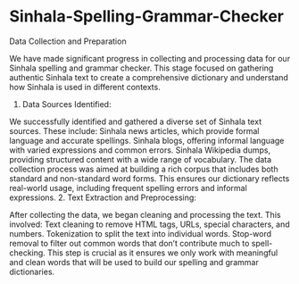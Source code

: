 # Sinhala-Spelling-Grammar-Checker

Data Collection and Preparation

We have made significant progress in collecting and processing data for our Sinhala spelling and grammar checker. This stage focused on gathering authentic Sinhala text to create a comprehensive dictionary and understand how Sinhala is used in different contexts.

1. Data Sources Identified:

We successfully identified and gathered a diverse set of Sinhala text sources. These include:
Sinhala news articles, which provide formal language and accurate spellings.
Sinhala blogs, offering informal language with varied expressions and common errors.
Sinhala Wikipedia dumps, providing structured content with a wide range of vocabulary.
The data collection process was aimed at building a rich corpus that includes both standard and non-standard word forms. This ensures our dictionary reflects real-world usage, including frequent spelling errors and informal expressions.
2. Text Extraction and Preprocessing:

After collecting the data, we began cleaning and processing the text. This involved:
Text cleaning to remove HTML tags, URLs, special characters, and numbers.
Tokenization to split the text into individual words.
Stop-word removal to filter out common words that don’t contribute much to spell-checking.
This step is crucial as it ensures we only work with meaningful and clean words that will be used to build our spelling and grammar dictionaries.
